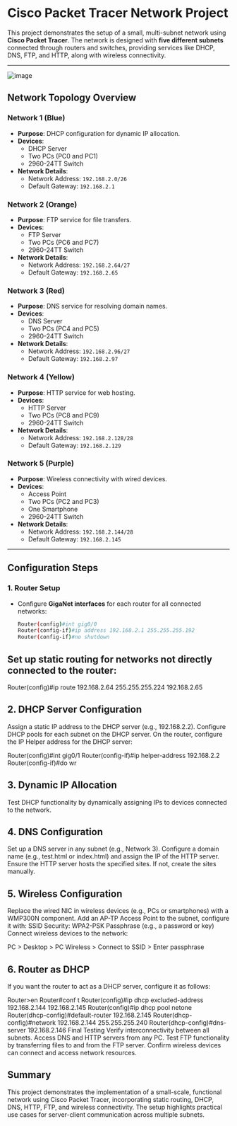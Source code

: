 # Cisco Packet Tracer Network Project

This project demonstrates the setup of a small, multi-subnet network using **Cisco Packet Tracer**. The network is designed with **five different subnets** connected through routers and switches, providing services like DHCP, DNS, FTP, and HTTP, along with wireless connectivity.

---
![image](https://github.com/user-attachments/assets/d248d1c5-cb09-410b-bb1a-531f1f94e5cd)


## Network Topology Overview

### **Network 1 (Blue)**
- **Purpose**: DHCP configuration for dynamic IP allocation.
- **Devices**:
  - DHCP Server
  - Two PCs (PC0 and PC1)
  - 2960-24TT Switch
- **Network Details**:
  - Network Address: `192.168.2.0/26`
  - Default Gateway: `192.168.2.1`

### **Network 2 (Orange)**
- **Purpose**: FTP service for file transfers.
- **Devices**:
  - FTP Server
  - Two PCs (PC6 and PC7)
  - 2960-24TT Switch
- **Network Details**:
  - Network Address: `192.168.2.64/27`
  - Default Gateway: `192.168.2.65`

### **Network 3 (Red)**
- **Purpose**: DNS service for resolving domain names.
- **Devices**:
  - DNS Server
  - Two PCs (PC4 and PC5)
  - 2960-24TT Switch
- **Network Details**:
  - Network Address: `192.168.2.96/27`
  - Default Gateway: `192.168.2.97`

### **Network 4 (Yellow)**
- **Purpose**: HTTP service for web hosting.
- **Devices**:
  - HTTP Server
  - Two PCs (PC8 and PC9)
  - 2960-24TT Switch
- **Network Details**:
  - Network Address: `192.168.2.128/28`
  - Default Gateway: `192.168.2.129`

### **Network 5 (Purple)**
- **Purpose**: Wireless connectivity with wired devices.
- **Devices**:
  - Access Point
  - Two PCs (PC2 and PC3)
  - One Smartphone
  - 2960-24TT Switch
- **Network Details**:
  - Network Address: `192.168.2.144/28`
  - Default Gateway: `192.168.2.145`

---

## Configuration Steps

### **1. Router Setup**
- Configure **GigaNet interfaces** for each router for all connected networks:
  ```bash
  Router(config)#int gig0/0
  Router(config-if)#ip address 192.168.2.1 255.255.255.192
  Router(config-if)#no shutdown


## Set up static routing for networks not directly connected to the router:

Router(config)#ip route 192.168.2.64 255.255.255.224 192.168.2.65

## 2. DHCP Server Configuration

Assign a static IP address to the DHCP server (e.g., 192.168.2.2).
Configure DHCP pools for each subnet on the DHCP server.
On the router, configure the IP Helper address for the DHCP server:

Router(config)#int gig0/1
Router(config-if)#ip helper-address 192.168.2.2
Router(config-if)#do wr

## 3. Dynamic IP Allocation
Test DHCP functionality by dynamically assigning IPs to devices connected to the network.

## 4. DNS Configuration
Set up a DNS server in any subnet (e.g., Network 3).
Configure a domain name (e.g., test.html or index.html) and assign the IP of the HTTP server.
Ensure the HTTP server hosts the specified sites. If not, create the sites manually.

## 5. Wireless Configuration
Replace the wired NIC in wireless devices (e.g., PCs or smartphones) with a WMP300N component.
Add an AP-TP Access Point to the subnet, configure it with:
SSID
Security: WPA2-PSK
Passphrase (e.g., a password or key)
Connect wireless devices to the network:

PC > Desktop > PC Wireless > Connect to SSID > Enter passphrase

## 6. Router as DHCP
If you want the router to act as a DHCP server, configure it as follows:

Router>en
Router#conf t
Router(config)#ip dhcp excluded-address 192.168.2.144 192.168.2.145
Router(config)#ip dhcp pool netone
Router(dhcp-config)#default-router 192.168.2.145
Router(dhcp-config)#network 192.168.2.144 255.255.255.240
Router(dhcp-config)#dns-server 192.168.2.146
Final Testing
Verify interconnectivity between all subnets.
Access DNS and HTTP servers from any PC.
Test FTP functionality by transferring files to and from the FTP server.
Confirm wireless devices can connect and access network resources.


## Summary
This project demonstrates the implementation of a small-scale, functional network using Cisco Packet Tracer, incorporating static routing, DHCP, DNS, HTTP, FTP, and wireless connectivity. 
The setup highlights practical use cases for server-client communication across multiple subnets.
